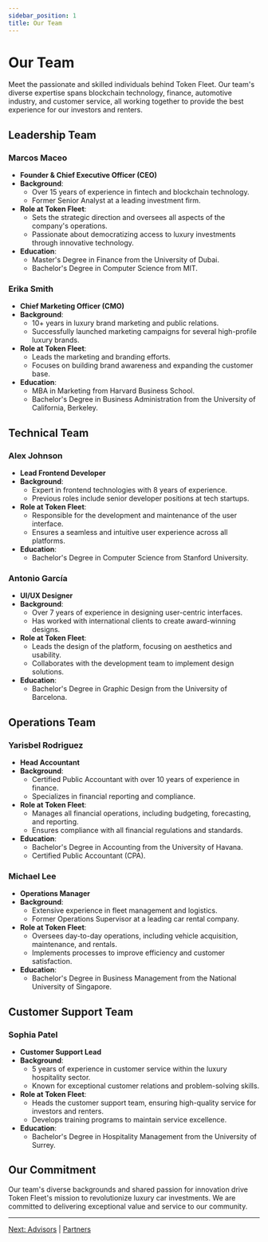 ```yaml
---
sidebar_position: 1
title: Our Team
---
```


# Our Team

Meet the passionate and skilled individuals behind Token Fleet. Our team's diverse expertise spans blockchain technology, finance, automotive industry, and customer service, all working together to provide the best experience for our investors and renters.

## Leadership Team

### **Marcos Maceo**

- **Founder & Chief Executive Officer (CEO)**
- **Background**:
  - Over 15 years of experience in fintech and blockchain technology.
  - Former Senior Analyst at a leading investment firm.
- **Role at Token Fleet**:
  - Sets the strategic direction and oversees all aspects of the company's operations.
  - Passionate about democratizing access to luxury investments through innovative technology.
- **Education**:
  - Master's Degree in Finance from the University of Dubai.
  - Bachelor's Degree in Computer Science from MIT.

### **Erika Smith**

- **Chief Marketing Officer (CMO)**
- **Background**:
  - 10+ years in luxury brand marketing and public relations.
  - Successfully launched marketing campaigns for several high-profile luxury brands.
- **Role at Token Fleet**:
  - Leads the marketing and branding efforts.
  - Focuses on building brand awareness and expanding the customer base.
- **Education**:
  - MBA in Marketing from Harvard Business School.
  - Bachelor's Degree in Business Administration from the University of California, Berkeley.

## Technical Team

### **Alex Johnson**

- **Lead Frontend Developer**
- **Background**:
  - Expert in frontend technologies with 8 years of experience.
  - Previous roles include senior developer positions at tech startups.
- **Role at Token Fleet**:
  - Responsible for the development and maintenance of the user interface.
  - Ensures a seamless and intuitive user experience across all platforms.
- **Education**:
  - Bachelor's Degree in Computer Science from Stanford University.

### **Antonio García**

- **UI/UX Designer**
- **Background**:
  - Over 7 years of experience in designing user-centric interfaces.
  - Has worked with international clients to create award-winning designs.
- **Role at Token Fleet**:
  - Leads the design of the platform, focusing on aesthetics and usability.
  - Collaborates with the development team to implement design solutions.
- **Education**:
  - Bachelor's Degree in Graphic Design from the University of Barcelona.

## Operations Team

### **Yarisbel Rodriguez**

- **Head Accountant**
- **Background**:
  - Certified Public Accountant with over 10 years of experience in finance.
  - Specializes in financial reporting and compliance.
- **Role at Token Fleet**:
  - Manages all financial operations, including budgeting, forecasting, and reporting.
  - Ensures compliance with all financial regulations and standards.
- **Education**:
  - Bachelor's Degree in Accounting from the University of Havana.
  - Certified Public Accountant (CPA).

### **Michael Lee**

- **Operations Manager**
- **Background**:
  - Extensive experience in fleet management and logistics.
  - Former Operations Supervisor at a leading car rental company.
- **Role at Token Fleet**:
  - Oversees day-to-day operations, including vehicle acquisition, maintenance, and rentals.
  - Implements processes to improve efficiency and customer satisfaction.
- **Education**:
  - Bachelor's Degree in Business Management from the National University of Singapore.

## Customer Support Team

### **Sophia Patel**

- **Customer Support Lead**
- **Background**:
  - 5 years of experience in customer service within the luxury hospitality sector.
  - Known for exceptional customer relations and problem-solving skills.
- **Role at Token Fleet**:
  - Heads the customer support team, ensuring high-quality service for investors and renters.
  - Develops training programs to maintain service excellence.
- **Education**:
  - Bachelor's Degree in Hospitality Management from the University of Surrey.

## Our Commitment

Our team's diverse backgrounds and shared passion for innovation drive Token Fleet's mission to revolutionize luxury car investments. We are committed to delivering exceptional value and service to our community.

---

[Next: Advisors](./advisors) | [Partners](./partners)
